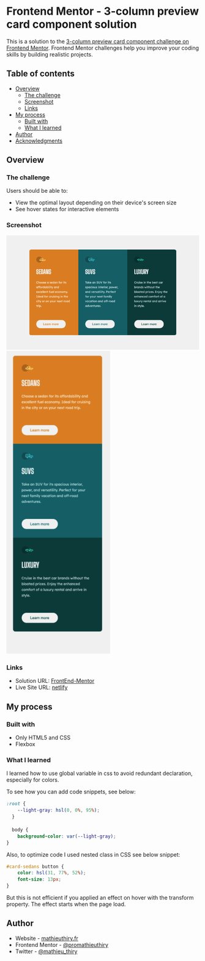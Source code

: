 # Frontend Mentor - 3-column preview card component solution

This is a solution to the [3-column preview card component challenge on Frontend Mentor](https://www.frontendmentor.io/challenges/3column-preview-card-component-pH92eAR2-). Frontend Mentor challenges help you improve your coding skills by building realistic projects. 

## Table of contents

- [Overview](#overview)
  - [The challenge](#the-challenge)
  - [Screenshot](#screenshot)
  - [Links](#links)
- [My process](#my-process)
  - [Built with](#built-with)
  - [What I learned](#what-i-learned)
- [Author](#author)
- [Acknowledgments](#acknowledgments)

## Overview

### The challenge

Users should be able to:

- View the optimal layout depending on their device's screen size
- See hover states for interactive elements

### Screenshot

![Desktop](./images/preview/fm3-desktop-column-preview-card-component-main.png)
![mobile](./images/preview/fm3-mobile-column-preview-card-component-main.png)

### Links

- Solution URL: [FrontEnd-Mentor](https://www.frontendmentor.io/challenges/3column-preview-card-component-pH92eAR2-/hub/3-column-preview-card-usign-flexbox-_LcDu4X5j)
- Live Site URL: [netlify](https://frontend-mentor-promathieuthiry.netlify.app/fm3-column-preview-card-component-main/index.html)

## My process

### Built with

- Only HTML5 and CSS
- Flexbox

### What I learned

I learned how to use global variable in css to avoid redundant declaration, especially for colors. 

To see how you can add code snippets, see below:

```css
:root {
    --light-gray: hsl(0, 0%, 95%);
  }

  body {
    background-color: var(--light-gray);
}
```
Also, to optimize code I used nested class in CSS see below snippet:

```css
#card-sedans button {
    color: hsl(31, 77%, 52%);
    font-size: 13px;
}
```

But this is not efficient if you applied an effect on hover with the transform property. The effect starts when the page load.

## Author

- Website - [mathieuthiry.fr](https://mathieuthiry.fr/)
- Frontend Mentor - [@promathieuthiry](https://www.frontendmentor.io/profile/promathieuthiry)
- Twitter - [@mathieu_thiry](https://twitter.com/mathieu_thiry)


